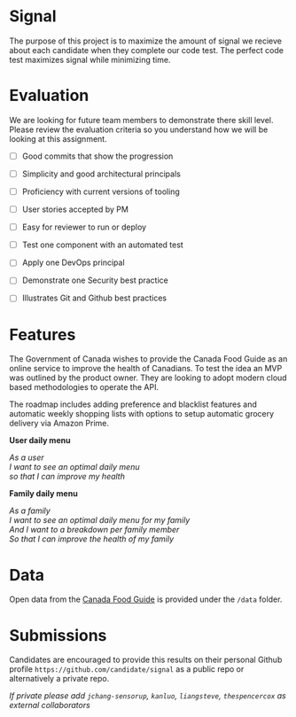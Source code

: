 # Signal

The purpose of this project is to maximize the amount of signal we recieve about each candidate when they complete our code test.  The perfect code test maximizes signal while minimizing time.  

# Evaluation

We are looking for future team members to demonstrate there skill level.  Please review the evaluation criteria so you understand how we will be looking at this assignment.     

- [ ] Good commits that show the progression
- [ ] Simplicity and good architectural principals
- [ ] Proficiency with current versions of tooling
- [ ] User stories accepted by PM
- [ ] Easy for reviewer to run or deploy
- [ ] Test one component with an automated test
- [ ] Apply one DevOps principal 
- [ ] Demonstrate one Security best practice
- [ ] Illustrates Git and Github best practices 


# Features

The Government of Canada wishes to provide the Canada Food Guide as an online service to improve the health of Canadians.  To test the idea an MVP was outlined by the product owner.  They are looking to adopt modern cloud based methodologies to operate the API.  

The roadmap includes adding preference and blacklist features and automatic weekly shopping lists with options to setup automatic grocery delivery via Amazon Prime. 

**User daily menu**

*As a user  
I want to see an optimal daily menu  
so that I can improve my health*

**Family daily menu**

*As a family   
I want to see an optimal daily menu for my family   
And I want to a breakdown per family member  
So that I can improve the health of my family*

# Data 

Open data from the [Canada Food Guide](https://open.canada.ca/data/en/dataset/e5f4a98e-0ccf-4e5e-9912-d308b46c5a7f) is provided under the `/data` folder. 

# Submissions

Candidates are encouraged to provide this results on their personal Github profile `https://github.com/candidate/signal` as a public repo or alternatively a private repo.

*If private please add `jchang-sensorup`, `kanluo`, `liangsteve`, `thespencercox` as external collaborators*



